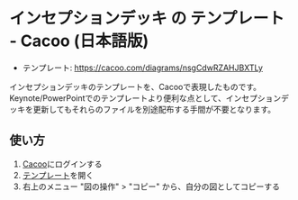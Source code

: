 # インセプションデッキ の テンプレート - Cacoo (日本語版)

* テンプレート: https://cacoo.com/diagrams/nsgCdwRZAHJBXTLy

インセプションデッキのテンプレートを、Cacooで表現したものです。Keynote/PowerPointでのテンプレートより便利な点として、インセプションデッキを更新してもそれらのファイルを別途配布する手間が不要となります。

## 使い方

1. [Cacoo](https://cacoo.com)にログインする
1. [テンプレート](https://cacoo.com/diagrams/nsgCdwRZAHJBXTLy)を開く
1. 右上のメニュー "図の操作" > "コピー" から、自分の図としてコピーする
